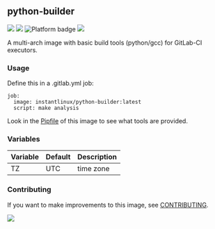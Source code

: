 ## python-builder
[![](https://img.shields.io/docker/v/instantlinux/python-builder?sort=date)](https://hub.docker.com/r/instantlinux/python-builder/tags "Version badge") [![](https://img.shields.io/docker/image-size/instantlinux/python-builder?sort=date)](https://github.com/instantlinux/docker-tools/tree/main/images/python-builder "Image badge") ![](https://img.shields.io/badge/platform-amd64-blue "Platform badge") [![](https://img.shields.io/badge/dockerfile-latest-blue)](https://gitlab.com/instantlinux/docker-tools/-/blob/main/images/python-builder/Dockerfile "dockerfile")

A multi-arch image with basic build tools (python/gcc) for GitLab-CI executors.

### Usage
Define this in a .gitlab.yml job:
```
job:
  image: instantlinux/python-builder:latest
  script: make analysis
```

Look in the [Pipfile](https://github.com/instantlinux/docker-tools/blob/main/images/python-builder/Pipfile) of this image to see what tools are provided.

### Variables

Variable | Default | Description
-------- | ------- | -----------
TZ | UTC | time zone

### Contributing

If you want to make improvements to this image, see [CONTRIBUTING](https://github.com/instantlinux/docker-tools/blob/main/CONTRIBUTING.md).

[![](https://img.shields.io/badge/license-Apache--2.0-red.svg)](https://choosealicense.com/licenses/apache-2.0/ "License badge")
